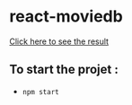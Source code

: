 # react-moviedb

[Click here to see the result](https://thawing-atoll-39828.herokuapp.com/)

## To start the projet :

- `npm start`
